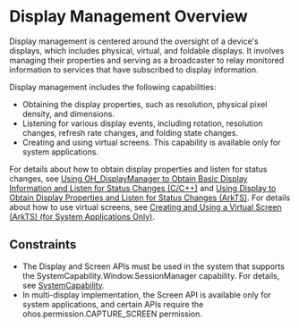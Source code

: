 # Display Management Overview
<!--Kit: ArkUI-->
<!--Subsystem: Window-->
<!--Owner: @oh_wangxk; @logn-->
<!--Designer: @hejunfei1991-->
<!--Tester: @qinliwen0417-->
<!--Adviser: @ge-yafang-->

Display management is centered around the oversight of a device's displays, which includes physical, virtual, and foldable displays. It involves managing their properties and serving as a broadcaster to relay monitored information to services that have subscribed to display information.

Display management includes the following capabilities:

- Obtaining the display properties, such as resolution, physical pixel density, and dimensions.
- Listening for various display events, including rotation, resolution changes, refresh rate changes, and folding state changes.
- Creating and using virtual screens. This capability is available only for system applications.

For details about how to obtain display properties and listen for status changes, see [Using OH_DisplayManager to Obtain Basic Display Information and Listen for Status Changes (C/C++)](native-display-manager.md) and [Using Display to Obtain Display Properties and Listen for Status Changes (ArkTS)](screenProperty-guideline.md).<!--Del--> For details about how to use virtual screens, see [Creating and Using a Virtual Screen (ArkTS) (for System Applications Only)](virtualScreen-guideline.md).<!--DelEnd-->

## Constraints

- The Display and Screen APIs must be used in the system that supports the SystemCapability.Window.SessionManager capability. For details, see <!--RP1-->[SystemCapability](../reference/syscap.md).<!--RP1End-->
- In multi-display implementation, the Screen API is available only for system applications, and certain APIs require the ohos.permission.CAPTURE_SCREEN permission.
